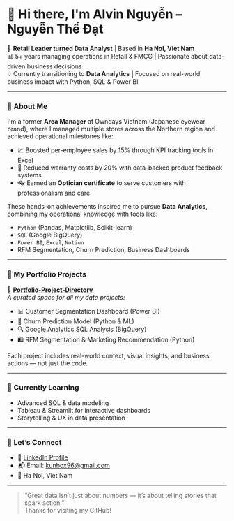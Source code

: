# 👋 Hi there, I'm Alvin Nguyễn – Nguyễn Thế Đạt

🎯 **Retail Leader turned Data Analyst** | Based in **Ha Noi, Viet Nam**  
📊 5+ years managing operations in Retail & FMCG | Passionate about data-driven business decisions  
💡 Currently transitioning to **Data Analytics** | Focused on real-world business impact with Python, SQL & Power BI

---

### 🧠 About Me

I'm a former **Area Manager** at Owndays Vietnam (Japanese eyewear brand), where I managed multiple stores across the Northern region and achieved operational milestones like:

- 📈 Boosted per-employee sales by 15% through KPI tracking tools in Excel  
- 🧾 Reduced warranty costs by 20% with data-backed product feedback systems  
- 👓 Earned an **Optician certificate** to serve customers with professionalism and care

These hands-on achievements inspired me to pursue **Data Analytics**, combining my operational knowledge with tools like:

- `Python` (Pandas, Matplotlib, Scikit-learn)  
- `SQL` (Google BigQuery)  
- `Power BI`, `Excel`, `Notion`  
- RFM Segmentation, Churn Prediction, Business Dashboards

---

### 📁 My Portfolio Projects

🚀 **[Portfolio-Project-Directory](https://github.com/kunbox96/Portfolio-Project-Directory)**  
*A curated space for all my data projects:*

- 📊 Customer Segmentation Dashboard (Power BI)  
- 🧠 Churn Prediction Model (Python & ML)  
- 🔍 Google Analytics SQL Analysis (BigQuery)  
- 🛍 RFM Segmentation & Marketing Recommendation (Python)

Each project includes real-world context, visual insights, and business actions — not just the code.

---

### 🌱 Currently Learning
- Advanced SQL & data modeling  
- Tableau & Streamlit for interactive dashboards  
- Storytelling & UX in data presentation

---

### 🤝 Let’s Connect

- 🔗 [LinkedIn Profile](https://www.linkedin.com/in/datnguyen9605)  
- 📬 Email: kunbox96@gmail.com  
- 📍 Ha Noi, Viet Nam

---

> “Great data isn’t just about numbers — it’s about telling stories that spark action.”  
Thanks for visiting my GitHub!
